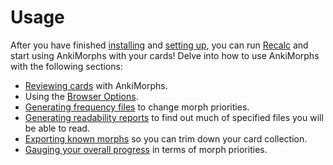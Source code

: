 # Usage

After you have finished [installing](installation.md) and [setting up](setup.md), you can run [Recalc](usage/recalc.md)
and start using AnkiMorphs with your cards! Delve into how to use AnkiMorphs with the following sections:

* [Reviewing cards](usage/reviewing-cards.md) with AnkiMorphs.
* Using the [Browser Options](usage/browser.md).
* [Generating frequency files](usage/generators/frequency-file-generator.md) to change morph priorities.
* [Generating readability reports](usage/generators/readability-report-generator.md) to find out much of specified files you will be able to read.
* [Exporting known morphs](usage/known-morphs-exporter.md) so you can trim down your card collection.
* [Gauging your overall progress](usage/progression.md) in terms of morph priorities.





